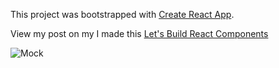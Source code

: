 This project was bootstrapped with [Create React App](https://github.com/facebook/create-react-app).

View my post on my I made this 
[Let's Build React Components](http://johnfelixespinosa.github.io/johnfelixespinosa.github.io/2019-04-04-Lets-Build-React-Components/)

![Mock](http://johnfelixespinosa.github.io/img/email-mock.png)
